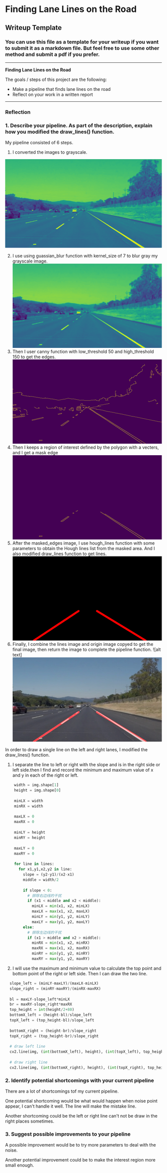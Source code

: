 # **Finding Lane Lines on the Road** 

## Writeup Template

### You can use this file as a template for your writeup if you want to submit it as a markdown file. But feel free to use some other method and submit a pdf if you prefer.

---

**Finding Lane Lines on the Road**

The goals / steps of this project are the following:
* Make a pipeline that finds lane lines on the road
* Reflect on your work in a written report


[//]: # (Image References)

[image1]: ./examples/grayscale.jpg "Grayscale"
[grayscale]: ./source/gray.jpg "grayscale"
[blurgray]: ./source/blur_gray.jpg "blurgray"
[edges]: ./source/edges.jpg "edges"
[masked_edges]: ./source/masked_edges.jpg "masked_edges"
[lines]: ./source/lines.jpg "lines"
[lines_edges]: ./source/line_edges.jpg "lines_edges"
---

### Reflection

### 1. Describe your pipeline. As part of the description, explain how you modified the draw_lines() function.

My pipeline consisted of 6 steps. 

1. I converted the images to grayscale.

![alt text][grayscale]

2. I use using guassian_blur function with kernel_size of 7 to blur gray my grayscale image.
![alt text][blurgray]
3. Then I user canny function with low_threshold 50 and high_threshold 150 to get the edges.
![alt text][edges]
4. Then I keeps a region of interest defined by the polygon with a vecters, and I get a mask edge
![alt text][masked_edges]
5. After the masked_edges image, I use hough_lines function with some parameters to  obtain the Hough lines list from the masked area. And I also modified draw_lines function to get lines.
![alt text][lines]
6. Finally, I combine the lines image and origin image copyed to get the final image, then return the image to complete the pipeline function.
![alt text]![lines_edges]

In order to draw a single line on the left and right lanes, I modified the draw_lines() function.

1. I separate the line to left or right with the slope and is in the right side or left side.then I find and record the minimum and maximum value of x and y in each of the right or left.

```python
    width = img.shape[1]
    height = img.shape[0]
    
    minLX = width
    minRX = width
    
    maxLX = 0
    maxRX = 0
    
    minLY = height
    minRY = height
    
    maxLY = 0
    maxRY = 0
    
    for line in lines:
      for x1,y1,x2,y2 in line:
        slope = (y2-y1)/(x2-x1) 
        middle = width/2
        
        if slope < 0:
          # 排除右边线的干扰
          if (x1 < middle and x2 < middle):
            minLX = min(x1, x2, minLX)
            maxLX = max(x1, x2, maxLX)
            minLY = min(y1, y2, minLY)
            maxLY = max(y1, y2, maxLY)
        else:
          # 排除左边线的干扰
          if (x1 > middle and x2 > middle):
            minRX = min(x1, x2, minRX)
            maxRX = max(x1, x2, maxRX)
            minRY = min(y1, y2, minRY)
            maxRY = max(y1, y2, maxRY)
```

2. I will use the maximum and minimum value to calculate the top point and bottom point of the right or left side. Then I can draw the two line.

```python
  slope_left = (minLY-maxLY)/(maxLX-minLX)
  slope_right = (minRY-maxRY)/(minRX-maxRX)
  
  bl = maxLY-slope_left*minLX
  br = maxRY-slope_right*maxRX
  top_height = int(height/2+80)
  bottomX_left = (height-bl)/slope_left
  topX_left = (top_height-bl)/slope_left
  
  bottomX_right = (height-br)/slope_right
  topX_right = (top_height-br)/slope_right

  # draw left line
  cv2.line(img, (int(bottomX_left), height), (int(topX_left), top_height), color, 12)
  
  # draw right line
  cv2.line(img, (int(bottomX_right), height), (int(topX_right), top_height), color, 12)
```

### 2. Identify potential shortcomings with your current pipeline

There are a lot of shortcomings tof my current pipeline.

One potential shortcoming would be what would happen when noise point appear, I can't handle it well. The line will make the mistake line.

Another shortcoming could be the left or right line can't not be draw in the right places sometimes.


### 3. Suggest possible improvements to your pipeline

A possible improvement would be to try more parameters to deal with the noise.

Another potential improvement could be to make the interest region more small enough.
